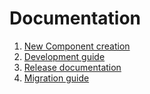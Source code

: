 # Documentation

1. [New Component creation](./new-component.md)
1. [Development guide](./development.md)
1. [Release documentation](./release.md)
1. [Migration guide](./migrating.md)
